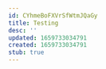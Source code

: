 ```yaml
---
id: CYhmeBoFXVrSfWtmJQaGy
title: Testing
desc: ''
updated: 1659733034791
created: 1659733034791
stub: true
---
```



